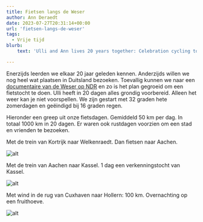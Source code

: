 ```yaml
---
title: Fietsen langs de Weser
author: Ann Deraedt
date: 2023-07-27T20:31:14+00:00
url: 'fietsen-langs-de-weser'
tags:
  - Vrije tijd
blurb:
    text: 'Ulli and Ann lives 20 years together: Celebration cycling tour in Germanay.'

---
```

Enerzijds leerden we elkaar 20 jaar geleden kennen. Anderzijds willen we nog heel wat plaatsen in Duitsland bezoeken. Toevallig kunnen we naar een [documentaire van de Weser op NDR](https://www.youtube.com/watch?v=mMHw1zEev-0) en zo is het plan gegroeid om een fietstocht te doen. Ulli heeft in 20 dagen alles grondig voorbereid. Alleen het weer kan je niet voorspellen. We zijn gestart met 32 graden hete zomerdagen en geëindigd bij 16 graden regen.

Hieronder een greep uit onze fietsdagen. Gemiddeld 50 km per dag. In totaal 1000 km in 20 dagen. Er waren ook rustdagen voorzien om een stad en vrienden te bezoeken.

Met de trein van Kortrijk naar Welkenraedt. Dan fietsen naar Aachen.

![alt](https://cdn.beta.multipass.rocks/drive/ne-kernteam/5/e/8/conversions/863b7734-2543-4650-b37f-1ab453a23c78-preview.jpg)

Met de trein van Aachen naar Kassel. 1 dag een verkenningstocht van Kassel.

![alt](https://cdn.beta.multipass.rocks/drive/ne-kernteam/f/4/6/conversions/220c215b-eeb6-4aba-9f01-1421caba6859-preview.jpg)

Met wind in de rug van Cuxhaven naar Hollern: 100 km. Overnachting op een fruithoeve.

![alt](https://cdn.beta.multipass.rocks/drive/ne-kernteam/a/3/0/conversions/c6d3e2b3-b869-47f6-b2c8-dd44139a01d3-preview.jpg)
